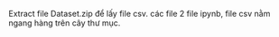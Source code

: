 Extract file Dataset.zip để lấy file csv. các file 2 file ipynb, file csv nằm ngang hàng trên cây thư mục.
